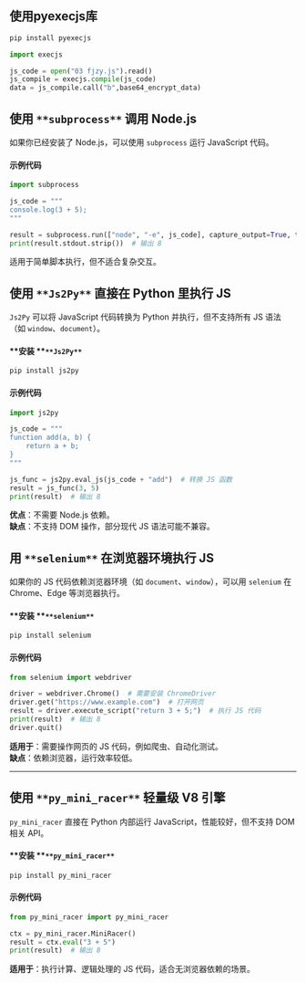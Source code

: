 ## 使用pyexecjs库
```python
pip install pyexecjs
```

```python
import execjs

js_code = open("03 fjzy.js").read()
js_compile = execjs.compile(js_code)
data = js_compile.call("b",base64_encrypt_data)
```

## **使用 **`**subprocess**`** 调用 Node.js**
如果你已经安装了 Node.js，可以使用 `subprocess` 运行 JavaScript 代码。

#### **示例代码**
```python
import subprocess

js_code = """
console.log(3 + 5);
"""

result = subprocess.run(["node", "-e", js_code], capture_output=True, text=True)
print(result.stdout.strip())  # 输出 8
```

适用于简单脚本执行，但不适合复杂交互。

## **使用 **`**Js2Py**`** 直接在 Python 里执行 JS**
`Js2Py` 可以将 JavaScript 代码转换为 Python 并执行，但不支持所有 JS 语法（如 `window`、`document`）。

#### **安装 **`**Js2Py**`
```python
pip install js2py
```

#### **示例代码**
```python
import js2py

js_code = """
function add(a, b) {
    return a + b;
}
"""

js_func = js2py.eval_js(js_code + "add")  # 转换 JS 函数
result = js_func(3, 5)
print(result)  # 输出 8
```

**优点**：不需要 Node.js 依赖。  
**缺点**：不支持 DOM 操作，部分现代 JS 语法可能不兼容。

## **用 **`**selenium**`** 在浏览器环境执行 JS**
如果你的 JS 代码依赖浏览器环境（如 `document`、`window`），可以用 `selenium` 在 Chrome、Edge 等浏览器执行。

#### **安装 **`**selenium**`
```python
pip install selenium
```

#### **示例代码**
```python
from selenium import webdriver

driver = webdriver.Chrome()  # 需要安装 ChromeDriver
driver.get("https://www.example.com")  # 打开网页
result = driver.execute_script("return 3 + 5;")  # 执行 JS 代码
print(result)  # 输出 8
driver.quit()
```

**适用于**：需要操作网页的 JS 代码，例如爬虫、自动化测试。  
**缺点**：依赖浏览器，运行效率较低。

---

## **使用 **`**py_mini_racer**`** 轻量级 V8 引擎**
`py_mini_racer` 直接在 Python 内部运行 JavaScript，性能较好，但不支持 DOM 相关 API。

#### **安装 **`**py_mini_racer**`
```python
pip install py_mini_racer
```

#### **示例代码**
```python
from py_mini_racer import py_mini_racer

ctx = py_mini_racer.MiniRacer()
result = ctx.eval("3 + 5")
print(result)  # 输出 8
```

**适用于**：执行计算、逻辑处理的 JS 代码，适合无浏览器依赖的场景。

